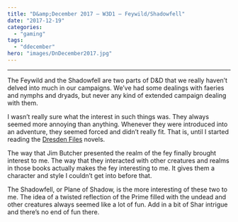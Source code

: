 ```yaml
---
title: "D&amp;December 2017 – W3D1 – Feywild/Shadowfell"
date: "2017-12-19"
categories: 
  - "gaming"
tags: 
  - "ddecember"
hero: "images/DnDecember2017.jpg"
---
```


* * *

The Feywild and the Shadowfell are two parts of D&D that we really haven’t delved into much in our campaigns. We’ve had some dealings with faeries and nymphs and dryads, but never any kind of extended campaign dealing with them.

I wasn’t really sure what the interest in such things was. They always seemed more annoying than anything. Whenever they were introduced into an adventure, they seemed forced and didn’t really fit. That is, until I started reading the [Dresden Files](http://www.jim-butcher.com/books/dresden) novels.

The way that Jim Butcher presented the realm of the fey finally brought interest to me. The way that they interacted with other creatures and realms in those books actually makes the fey interesting to me. It gives them a character and style I couldn’t get into before that.

The Shadowfell, or Plane of Shadow, is the more interesting of these two to me. The idea of a twisted reflection of the Prime filled with the undead and other creatures always seemed like a lot of fun. Add in a bit of Shar intrigue and there’s no end of fun there.
